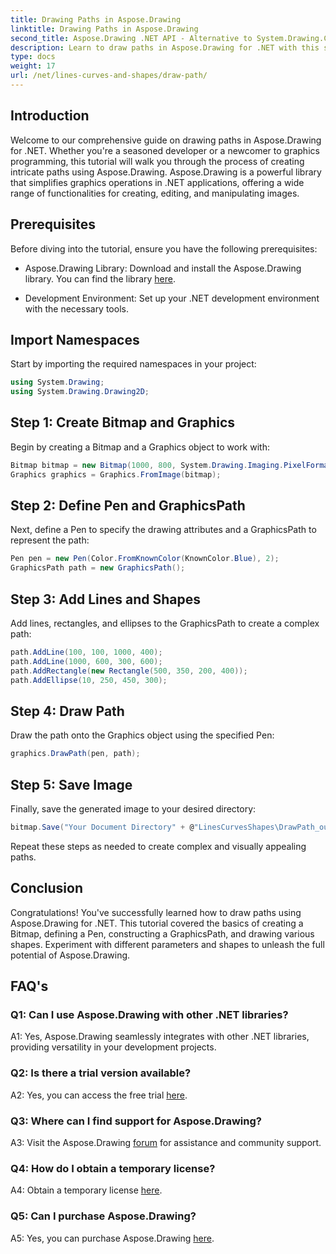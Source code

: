 ```yaml
---
title: Drawing Paths in Aspose.Drawing
linktitle: Drawing Paths in Aspose.Drawing
second_title: Aspose.Drawing .NET API - Alternative to System.Drawing.Common
description: Learn to draw paths in Aspose.Drawing for .NET with this step-by-step guide. Create stunning graphics effortlessly.
type: docs
weight: 17
url: /net/lines-curves-and-shapes/draw-path/
---
```

## Introduction

Welcome to our comprehensive guide on drawing paths in Aspose.Drawing for .NET. Whether you're a seasoned developer or a newcomer to graphics programming, this tutorial will walk you through the process of creating intricate paths using Aspose.Drawing. Aspose.Drawing is a powerful library that simplifies graphics operations in .NET applications, offering a wide range of functionalities for creating, editing, and manipulating images.

## Prerequisites

Before diving into the tutorial, ensure you have the following prerequisites:

- Aspose.Drawing Library: Download and install the Aspose.Drawing library. You can find the library [here](https://releases.aspose.com/drawing/net/).

- Development Environment: Set up your .NET development environment with the necessary tools.

## Import Namespaces

Start by importing the required namespaces in your project:

```csharp
using System.Drawing;
using System.Drawing.Drawing2D;
```

## Step 1: Create Bitmap and Graphics

Begin by creating a Bitmap and a Graphics object to work with:

```csharp
Bitmap bitmap = new Bitmap(1000, 800, System.Drawing.Imaging.PixelFormat.Format32bppPArgb);
Graphics graphics = Graphics.FromImage(bitmap);
```

## Step 2: Define Pen and GraphicsPath

Next, define a Pen to specify the drawing attributes and a GraphicsPath to represent the path:

```csharp
Pen pen = new Pen(Color.FromKnownColor(KnownColor.Blue), 2);
GraphicsPath path = new GraphicsPath();
```

## Step 3: Add Lines and Shapes

Add lines, rectangles, and ellipses to the GraphicsPath to create a complex path:

```csharp
path.AddLine(100, 100, 1000, 400);
path.AddLine(1000, 600, 300, 600);
path.AddRectangle(new Rectangle(500, 350, 200, 400));
path.AddEllipse(10, 250, 450, 300);
```

## Step 4: Draw Path

Draw the path onto the Graphics object using the specified Pen:

```csharp
graphics.DrawPath(pen, path);
```

## Step 5: Save Image

Finally, save the generated image to your desired directory:

```csharp
bitmap.Save("Your Document Directory" + @"LinesCurvesShapes\DrawPath_out.png");
```

Repeat these steps as needed to create complex and visually appealing paths.

## Conclusion

Congratulations! You've successfully learned how to draw paths using Aspose.Drawing for .NET. This tutorial covered the basics of creating a Bitmap, defining a Pen, constructing a GraphicsPath, and drawing various shapes. Experiment with different parameters and shapes to unleash the full potential of Aspose.Drawing.

## FAQ's

### Q1: Can I use Aspose.Drawing with other .NET libraries?

A1: Yes, Aspose.Drawing seamlessly integrates with other .NET libraries, providing versatility in your development projects.

### Q2: Is there a trial version available?

A2: Yes, you can access the free trial [here](https://releases.aspose.com/).

### Q3: Where can I find support for Aspose.Drawing?

A3: Visit the Aspose.Drawing [forum](https://forum.aspose.com/c/diagram/17) for assistance and community support.

### Q4: How do I obtain a temporary license?

A4: Obtain a temporary license [here](https://purchase.aspose.com/temporary-license/).

### Q5: Can I purchase Aspose.Drawing?

A5: Yes, you can purchase Aspose.Drawing [here](https://purchase.aspose.com/buy).
